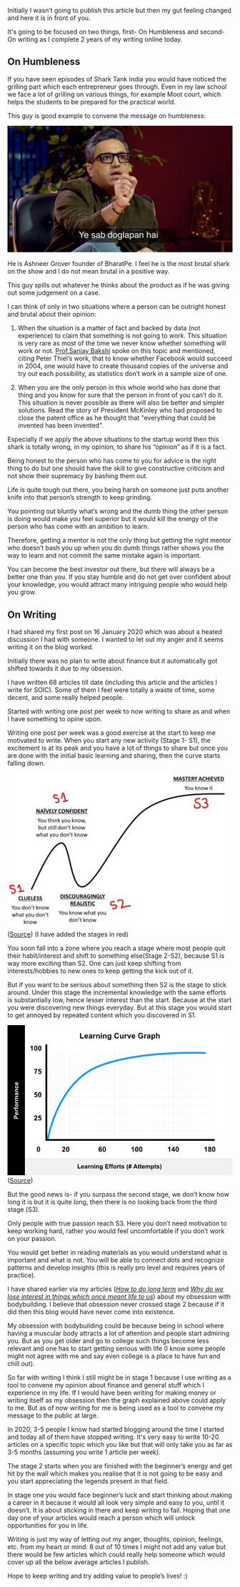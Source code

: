 Initially I wasn’t going to publish this article but then my gut feeling changed and here it is in front of you.

It's going to be focused on two things, first- On Humbleness and second- On writing as I complete 2 years of my writing online today.

## On Humbleness

If you have seen episodes of Shark Tank India you would have noticed the grilling part which each entrepreneur goes through. Even in my law school we face a lot of grilling on various things, for example Moot court, which helps the students to be prepared for the practical world.

This guy is good example to convene the message on humbleness:

![doglapan](/assets/doglapan.png)

He is Ashneer Grover founder of BharatPe. I feel he is the most brutal shark on the show and I do not mean brutal in a positive way.

This guy spills out whatever he thinks about the product as if he was giving out some judgement on a case.

I can think of only in two situations where a person can be outright honest and brutal about their opinion:

1. When the situation is a matter of fact and backed by data (not experience) to claim that something is not going to work. This situation is very rare as most of the time we never know whether something will work or not. [Prof.Sanjay Bakshi](https://twitter.com/badola_arjun/status/1330035210226950145) spoke on this topic and mentioned, citing Peter Thiel’s work, that to know whether Facebook would succeed in 2004, one would have to create thousand copies of the universe and try out each possibility, as statistics don’t work in a sample size of one.

2. When you are the only person in this whole world who has done that thing and you know for sure that the person in front of you can’t do it. This situation is never possible as there will also be better and simpler solutions. Read the story of President McKinley who had proposed to close the patent office as he thought that "everything that could be invented has been invented".

Especially if we apply the above situations to the startup world then this shark is totally wrong, in my opinion, to share his “opinion” as if it is a fact.

Being honest to the person who has come to you for advice is the right thing to do but one should have the skill to give constructive criticism and not show their supremacy by bashing them out.

Life is quite tough out there, you being harsh on someone just puts another knife into that person’s strength to keep grinding.

You pointing out bluntly what’s wrong and the dumb thing the other person is doing would make you feel superior but it would kill the energy of the person who has come with an ambition to learn.

Therefore, getting a mentor is not the only thing but getting the right mentor who doesn’t bash you up when you do dumb things rather shows you the way to learn and not commit the same mistake again is important.

You can become the best investor out there, but there will always be a better one than you. If you stay humble and do not get over confident about your knowledge, you would attract many intriguing people who would help you grow.

## On Writing

I had shared my first post on 16 January 2020 which was about a heated discussion I had with someone. I wanted to let out my anger and it seems writing it on the blog worked.

Initially there was no plan to write about finance but it automatically got shifted towards it due to my obsession.

I have written 68 articles till date (including this article and the articles I write for SOIC). Some of them I feel were totally a waste of time, some decent, and some really helped people.

Started with writing one post per week to now writing to share as and when I have something to opine upon.

Writing one post per week was a good exercise at the start to keep me motivated to write. When you start any new activity (Stage 1- S1), the excitement is at its peak and you have a lot of things to share but once you are done with the initial basic learning and sharing, then the curve starts falling down. 

![stages](/assets/stages.jpg)
([Source](https://medium.com/trafficandcopy/the-learning-curve-is-killer-be-aware-of-it-31404ce0d398)) (I have added the stages in red)

You soon fall into a zone where you reach a stage where most people quit their habit/interest and shift to something else(Stage 2-S2), because S1 is way more exciting than S2. One can just keep shifting from interests/hobbies to new ones to keep getting the kick out of it.

But if you want to be serious about something then S2 is the stage to stick around. Under this stage the incremental knowledge with the same efforts is substantially low, hence lesser interest than the start. Because at the start you were discovering new things everyday. But at this stage you would start to get annoyed by repeated content which you discovered in S1.

![learningcurve](/assets/learningcurve.png)
([Source](https://www.valamis.com/hub/learning-curve))

But the good news is- if you surpass the second stage, we don’t know how long it is but it is quite long, then there is no looking back from the third stage (S3).

Only people with true passion reach S3. Here you don’t need motivation to keep working hard, rather you would feel uncomfortable if you don’t work on your passion.

You would get better in reading materials as you would understand what is important and what is not. You will be able to connect dots and recognize patterns and develop insights (this is really pro level and requires years of practice).

I have shared earlier via my articles ([_How to do long term_](http://arjunbadola.blog/How-to-do-Long-Term-(Non-finance)/) and [_Why do we lose interest in things which once meant life to us_](http://arjunbadola.blog/Why-Do-We-Lose-Interest-In-Things-Which-Once-Meant-Life-To-Us/)) about my obsession with bodybuilding. I believe that obsession never crossed stage 2 because if it did then this blog would have never come into existence.

My obsession with bodybuilding could be because being in school where having a muscular body attracts a lot of attention and people start admiring you. But as you get older and go to college such things become less relevant and one has to start getting serious with life (I know some people might not agree with me and say even college is a place to have fun and chill out).

So far with writing I think I still might be in stage 1 because I use writing as a tool to convene my opinion about finance and general stuff which I experience in my life. If I would have been writing for making money or writing itself as my obsession then the graph explained above could apply to me. But as of now writing for me is being used as a tool to convene my message to the public at large.

In 2020, 3-5 people I know had started blogging around the time I started and today all of them have stopped writing. It's very easy to write 10-20 articles on a specific topic which you like but that will only take you as far as 3-5 months (assuming you write 1 article per week).

The stage 2 starts when you are finished with the beginner’s energy and get hit by the wall which makes you realise that it is not going to be easy and you start appreciating the legends present in that field.

In stage one you would face beginner’s luck and start thinking about making a career in it because it would all look very simple and easy to you, until it doesn’t. It is about sticking in there and keep writing to fail. Hoping that one day one of your articles would reach a person which will unlock opportunities for you in life.

Writing is just my way of letting out my anger, thoughts, opinion, feelings, etc. from my heart or mind. 8 out of 10 times I might not add any value but there would be few articles which could really help someone which would cover up all the below average articles I publish.

Hope to keep writing and try adding value to people’s lives! :)
